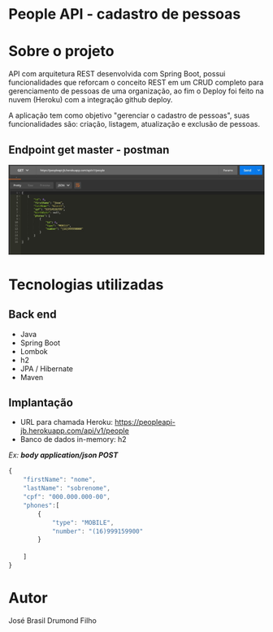 # People API - cadastro de pessoas

# Sobre o projeto

 API com arquitetura REST desenvolvida com Spring Boot, possui funcionalidades que reforcam o conceito REST em um CRUD completo para 
 gerenciamento de pessoas de uma organização, ao fim o Deploy foi feito na nuvem (Heroku) com a integração github deploy.


A aplicação tem como objetivo "gerenciar o cadastro de pessoas", suas funcionalidades são: criação, listagem, atualização e exclusão de pessoas. 



## Endpoint get master - postman 
![Web 1](https://github.com/jbdrumond/assets/blob/fef477e395e6fd8b96352fa9aee0049ef9a06e7b/postman.jpg) 



# Tecnologias utilizadas
## Back end
- Java
- Spring Boot
- Lombok
- h2 
- JPA / Hibernate
- Maven

## Implantação 

- URL para chamada Heroku:   https://peopleapi-jb.herokuapp.com/api/v1/people
- Banco de dados in-memory: h2 

_Ex: **body application/json POST**_

```javascript
{
	"firstName": "nome",
	"lastName": "sobrenome",
	"cpf": "000.000.000-00",
	"phones":[
	    {
	    	"type": "MOBILE",
	    	"number": "(16)999159900"
	    }	
		
	]
} 
```



# Autor

José Brasil Drumond Filho
